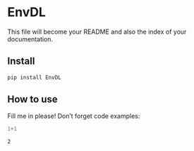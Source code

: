 EnvDL
================

<!-- WARNING: THIS FILE WAS AUTOGENERATED! DO NOT EDIT! -->

This file will become your README and also the index of your
documentation.

## Install

``` sh
pip install EnvDL
```

## How to use

Fill me in please! Don’t forget code examples:

``` python
1+1
```

    2

